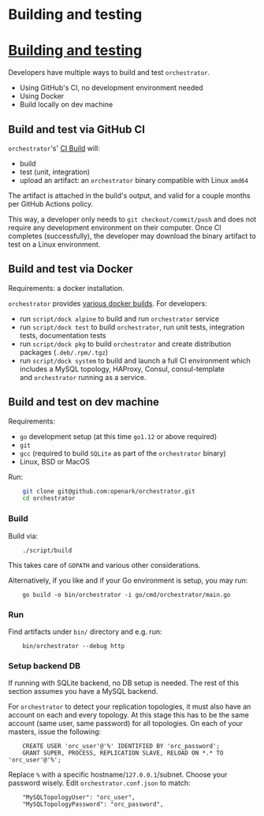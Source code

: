 # Building and testing
# [Building and testing](https://github.com/openark/orchestrator/blob/master/docs/build.md)
Developers have multiple ways to build and test `orchestrator`.

* Using GitHub's CI, no development environment needed
* Using Docker
* Build locally on dev machine

## Build and test via GitHub CI
`orchestrator`'s' [CI Build](https://github.com/openark/orchestrator/blob/master/docs/ci.md) will:

* build
* test (unit, integration)
* upload an artifact: an `orchestrator` binary compatible with Linux `amd64`

The artifact is attached in the build's output, and valid for a couple months per GitHub Actions policy.

This way, a developer only needs to `git checkout/commit/push` and does not require any development environment on their computer. Once CI completes (successfully), the developer may download the binary artifact to test on a Linux environment.

## Build and test via Docker
Requirements: a docker installation.

`orchestrator` provides [various docker builds](https://github.com/openark/orchestrator/blob/master/docs/docker.md). For developers:

* run `script/dock alpine` to build and run `orchestrator` service
* run `script/dock test` to build `orchestrator`, run unit tests, integration tests, documentation tests
* run `script/dock pkg` to build `orchestrator` and create distribution packages (`.deb/.rpm/.tgz`)
* run `script/dock system` to build and launch a full CI environment which includes a MySQL topology, HAProxy, Consul, consul-template and `orchestrator` running as a service.

## Build and test on dev machine
Requirements:

* `go` development setup (at this time `go1.12` or above required)
* `git`
* `gcc` (required to build `SQLite` as part of the `orchestrator` binary)
* Linux, BSD or MacOS

Run:

```bash
    git clone git@github.com:openark/orchestrator.git
    cd orchestrator
```
### Build
Build via:

```Plain Text
    ./script/build
```
This takes care of `GOPATH` and various other considerations.

Alternatively, if you like and if your Go environment is setup, you may run:

```Plain Text
    go build -o bin/orchestrator -i go/cmd/orchestrator/main.go
```
### Run
Find artifacts under `bin/` directory and e.g. run:

```Plain Text
    bin/orchestrator --debug http
```
### Setup backend DB
If running with SQLite backend, no DB setup is needed. The rest of this section assumes you have a MySQL backend.

For `orchestrator` to detect your replication topologies, it must also have an account on each and every topology. At this stage this has to be the same account (same user, same password) for all topologies. On each of your masters, issue the following:

```Plain Text
    CREATE USER 'orc_user'@'%' IDENTIFIED BY 'orc_password';
    GRANT SUPER, PROCESS, REPLICATION SLAVE, RELOAD ON *.* TO 'orc_user'@'%';
```
Replace `%` with a specific hostname/`127.0.0.1`/subnet. Choose your password wisely. Edit `orchestrator.conf.json` to match:

```Plain Text
    "MySQLTopologyUser": "orc_user",
    "MySQLTopologyPassword": "orc_password",
```
